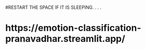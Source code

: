 #RESTART THE SPACE IF IT IS SLEEPING.
.
.
.
<h1>https://emotion-classification-pranavadhar.streamlit.app/</h1>
